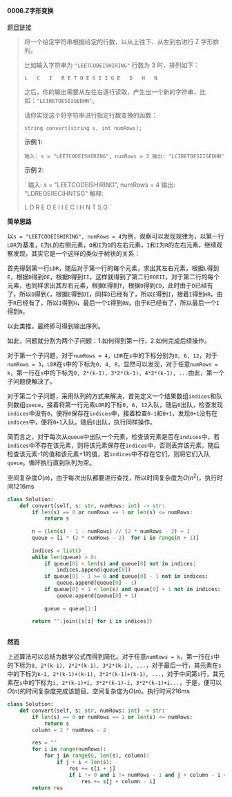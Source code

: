 #### 0006.Z字形变换

[题目链接](https://leetcode-cn.com/problems/zigzag-conversion/)

> 将一个给定字符串根据给定的行数，以从上往下、从左到右进行 Z 字形排列。
>
> 比如输入字符串为 `"LEETCODEISHIRING"` 行数为 3 时，排列如下：
>
> `
> L   C   I   R
> E T O E S I I G
> E   D   H   N
> `
>
> 之后，你的输出需要从左往右逐行读取，产生出一个新的字符串，比如：`"LCIRETOESIIGEDHN"`。
>
> 请你实现这个将字符串进行指定行数变换的函数：
>
> `
> string convert(string s, int numRows);
> `
>
> **示例 1:**
>
> `
> 输入: s = "LEETCODEISHIRING", numRows = 3
> 输出: "LCIRETOESIIGEDHN"
> `
>
> **示例 2:**
>
> `
> 输入: s = "LEETCODEISHIRING", numRows = 4
> 输出: "LDREOEIIECIHNTSG"
> 解释:
> 
> L     D     R
> E   O E   I I
> E C   I H   N
> T     S     G
> `

**简单思路**

以`s = "LEETCODEISHIRING", numRows = 4`为例，观察可以发现规律为，以第一行`LDR`为基准，`E`为`L`的右侧元素，`O`和`E`为`D`的左右元素，`I`和`I`为`R`的左右元素，继续观察发现，其实它是一个这样的类似于树状的关系：

首先得到第一行`LDR`，随后对于第一行的每个元素，求出其左右元素，根据`L`得到`E`，根据`D`得到`OE`，根据`R`得到`II`，这样就得到了第二行`EOEII`，对于第二行的每个元素，也同样求出其左右元素，根据`E`得到`T`，根据`O`得到`CD`，此时由于`D`已经有了，所以`O`得到`C`，根据`E`得到`DI`，同样`D`已经有了，所以`E`得到`I`，接着`I`得到`HR`，由于`R`已经有了，所以`I`得到`H`，最后一个`I`得到`RN`，由于`R`已经有了，所以最后一个`I`得到`N`。

以此类推，最终即可得到输出序列。

如此，问题就分割为两个子问题：1.如何得到第一行，2.如何完成后续操作。

对于第一个子问题，对于`numRows = 4`，`LDR`在`s`中的下标分别为`0, 6, 12`，对于`numRows = 3`，`LDR`在`s`中的下标为`0, 4, 8`，显然可以发现，对于任意`numRows = k`，第一行在`s`中的下标为`0, 2*(k-1), 3*2*(k-1), 4*2*(k-1), ...`由此，第一个子问题便解决了。

对于第二个子问题，采用队列的方式来解决，首先定义一个结果数组`indices`和队列数组`queue`，接着将第一行元素`LDR`的下标`0, 6, 12`入队，随后`0`出队，检查发现`indices`中没有`0`，便将`0`保存在`indices`中，接着检查`0-1`和`0+1`，发现`0+1`没有在`indices`中，便将`0+1`入队。随后`6`出队，执行同样操作。

简而言之，对于每次从`queue`中出队一个元素，检查该元素是否在`indices`中，若`indices`中不存在该元素，则将该元素保存在`indices`中，否则丢弃该元素。随后检查该元素-1的值和该元素+1的值，若`indices`中不存在它们，则将它们入队`queue`。循环执行直到队列为空。

空间复杂度$O(n)$，由于每次出队都要进行查找，所以时间复杂度为$O(n^2)$，执行时间1216ms

```python
class Solution:
    def convert(self, s: str, numRows: int) -> str:
        if len(s) == 0 or numRows == 1 or len(s) <= numRows:
            return s
            
        n = (len(s) - 1 - numRows) // (2 * numRows - 2) + 1
        queue = [i * (2 * numRows - 2)  for i in range(n + 1)]
        
        indices = list()
        while len(queue) > 0:
            if queue[0] < len(s) and queue[0] not in indices:
                indices.append(queue[0])
            if queue[0] - 1 >= 0 and queue[0] - 1 not in indices:
                queue.append(queue[0] - 1)
            if queue[0] + 1 < len(s) and queue[0] + 1 not in indices:
                queue.append(queue[0] + 1)
                
            queue = queue[1:]
        
        return "".join([s[i] for i in indices])
   
```

**然而**

上述算法可以总结为数学公式而得到简化。对于任意`numRows = k`，第一行在`s`中的下标为`0, 2*(k-1), 2*2*(k-1), 3*2*(k-1), ...`，对于最后一行，其元素在`s`中的下标为`k-1, 2*(k-1)+(k-1), 3*2*(k-1)+(k-1), ...`，对于中间第`i`行，其元素在`s`中的下标为`i, 2*(k-1)+i, 3*2*(k-1)-i, 3*2*(k-1)+i...`，于是，便可以$O(n)$的时间复杂度完成该题目，空间复杂度为$O(n)$。执行时间216ms

```python
class Solution:
    def convert(self, s: str, numRows: int) -> str:
        if len(s) == 0 or numRows == 1 or len(s) <= numRows:
            return s
        column = 2 * numRows - 2
        
        res = ""
        for i in range(numRows):
            for j in range(0, len(s), column):
                if j + i < len(s):
                    res += s[i + j]
                    if i != 0 and i != numRows - 1 and j + column - i < len(s):
                        res += s[j + column - i]
        return res
```

